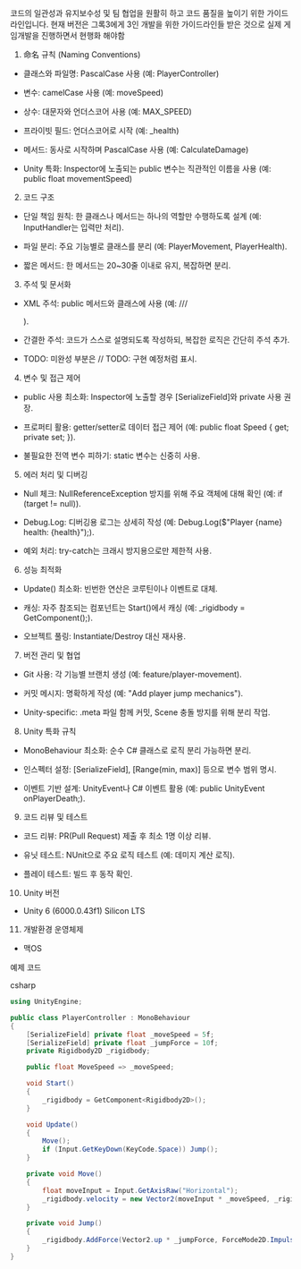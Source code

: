  코드의 일관성과 유지보수성 및 팀 협업을 원활히 하고 코드 품질을 높이기 위한 가이드라인입니다.
 현재 버전은 그록3에게 3인 개발을 위한 가이드라인들 받은 것으로 실제 게임개발을 진행하면서 현행화 해야함

1. 命名 규칙 (Naming Conventions)

- 클래스와 파일명: PascalCase 사용 (예: PlayerController)
    
- 변수: camelCase 사용 (예: moveSpeed)
    
- 상수: 대문자와 언더스코어 사용 (예: MAX_SPEED)
    
- 프라이빗 필드: 언더스코어로 시작 (예: _health)
    
- 메서드: 동사로 시작하며 PascalCase 사용 (예: CalculateDamage)
    
- Unity 특화: Inspector에 노출되는 public 변수는 직관적인 이름을 사용 (예: public float movementSpeed)
    

2. 코드 구조

- 단일 책임 원칙: 한 클래스나 메서드는 하나의 역할만 수행하도록 설계 (예: InputHandler는 입력만 처리).
    
- 파일 분리: 주요 기능별로 클래스를 분리 (예: PlayerMovement, PlayerHealth).
    
- 짧은 메서드: 한 메서드는 20~30줄 이내로 유지, 복잡하면 분리.
    

3. 주석 및 문서화

- XML 주석: public 메서드와 클래스에 사용 (예: /// <summary>).
    
- 간결한 주석: 코드가 스스로 설명되도록 작성하되, 복잡한 로직은 간단히 주석 추가.
    
- TODO: 미완성 부분은 // TODO: 구현 예정처럼 표시.
    

4. 변수 및 접근 제어

- public 사용 최소화: Inspector에 노출할 경우 [SerializeField]와 private 사용 권장.
    
- 프로퍼티 활용: getter/setter로 데이터 접근 제어 (예: public float Speed { get; private set; }).
    
- 불필요한 전역 변수 피하기: static 변수는 신중히 사용.
    

5. 에러 처리 및 디버깅

- Null 체크: NullReferenceException 방지를 위해 주요 객체에 대해 확인 (예: if (target != null)).
    
- Debug.Log: 디버깅용 로그는 상세히 작성 (예: Debug.Log($"Player {name} health: {health}");).
    
- 예외 처리: try-catch는 크래시 방지용으로만 제한적 사용.
    

6. 성능 최적화

- Update() 최소화: 빈번한 연산은 코루틴이나 이벤트로 대체.
    
- 캐싱: 자주 참조되는 컴포넌트는 Start()에서 캐싱 (예: _rigidbody = GetComponent<Rigidbody>();).
    
- 오브젝트 풀링: Instantiate/Destroy 대신 재사용.
    

7. 버전 관리 및 협업

- Git 사용: 각 기능별 브랜치 생성 (예: feature/player-movement).
    
- 커밋 메시지: 명확하게 작성 (예: "Add player jump mechanics").
    
- Unity-specific: .meta 파일 함께 커밋, Scene 충돌 방지를 위해 분리 작업.
    

8. Unity 특화 규칙

- MonoBehaviour 최소화: 순수 C# 클래스로 로직 분리 가능하면 분리.
    
- 인스펙터 설정: [SerializeField], [Range(min, max)] 등으로 변수 범위 명시.
    
- 이벤트 기반 설계: UnityEvent나 C# 이벤트 활용 (예: public UnityEvent onPlayerDeath;).
    

9. 코드 리뷰 및 테스트

- 코드 리뷰: PR(Pull Request) 제출 후 최소 1명 이상 리뷰.
    
- 유닛 테스트: NUnit으로 주요 로직 테스트 (예: 데미지 계산 로직).
    
- 플레이 테스트: 빌드 후 동작 확인.
    

10. Unity 버전
- Unity 6 (6000.0.43f1) Silicon LTS

11. 개발환경 운영체제
- 맥OS

예제 코드

csharp

```csharp
using UnityEngine;

public class PlayerController : MonoBehaviour
{
    [SerializeField] private float _moveSpeed = 5f;
    [SerializeField] private float _jumpForce = 10f;
    private Rigidbody2D _rigidbody;

    public float MoveSpeed => _moveSpeed;

    void Start()
    {
        _rigidbody = GetComponent<Rigidbody2D>();
    }

    void Update()
    {
        Move();
        if (Input.GetKeyDown(KeyCode.Space)) Jump();
    }

    private void Move()
    {
        float moveInput = Input.GetAxisRaw("Horizontal");
        _rigidbody.velocity = new Vector2(moveInput * _moveSpeed, _rigidbody.velocity.y);
    }

    private void Jump()
    {
        _rigidbody.AddForce(Vector2.up * _jumpForce, ForceMode2D.Impulse);
    }
}
```

